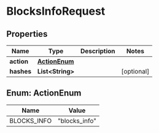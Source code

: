 

# BlocksInfoRequest

## Properties

Name | Type | Description | Notes
------------ | ------------- | ------------- | -------------
**action** | [**ActionEnum**](#ActionEnum) |  | 
**hashes** | **List&lt;String&gt;** |  |  [optional]



## Enum: ActionEnum

Name | Value
---- | -----
BLOCKS_INFO | &quot;blocks_info&quot;



